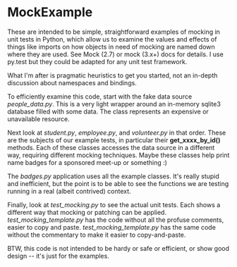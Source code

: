 # MockExample

These are intended to be simple, straightforward examples of mocking in
unit tests in Python, which allow us to examine the values and effects
of things like imports on how objects in need of mocking are named down
where they are used. See Mock (2.7) or mock (3.x+) docs for details. I
use py.test but they could be adapted for any unit test framework.

What I'm after is pragmatic heuristics to get you started, not an
in-depth discussion about namespaces and bindings.

To efficiently examine this code, start with the fake data source
_people_data.py_. This is a very light wrapper around an in-memory
sqlite3 database filled with some data. The class represents an
expensive or unavailable resource.

Next look at _student.py_, _employee.py_, and _volunteer.py_ in that
order. These are the subjects of our example tests, in particular their
**get_xxxx_by_id()** methods. Each of these classes accesses the data
source in a different way, requiring different mocking techniques.
Maybe these classes help print name badges for a sponsored meet-up or
something :)

The _badges.py_ application uses all the example classes. It's really
stupid and inefficient, but the point is to be able to see the functions
we are testing running in a real (albeit contrived) context.

Finally, look at _test_mocking.py_ to see the actual unit tests.
Each shows a different way that mocking or patching can be applied.
_test_mocking_template.py_ has the code without all the profuse
comments, easier to copy and paste. _test_mocking_template.py_ has the
same code without the commentary to make it easier to copy-and-paste.

BTW, this code is not intended to be hardy or safe or efficient, or show
good design -- it's just for the examples.

